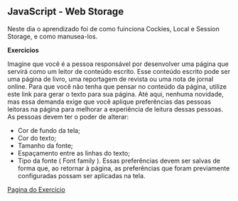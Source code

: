 ## JavaScript - Web Storage

Neste dia o aprendizado foi de como fuinciona Cockies, Local e Session Storage, e como manusea-los.

**Exercicios**

Imagine que você é a pessoa responsável por desenvolver uma página que servirá como um leitor de conteúdo escrito.
Esse conteúdo escrito pode ser uma página de livro, uma reportagem de revista ou uma nota de jornal online. Para que você não tenha que pensar no conteúdo da página, utilize este link para gerar o texto para sua página.
Até aqui, nenhuma novidade, mas essa demanda exige que você aplique preferências das pessoas leitoras na página para melhorar a experiência de leitura dessas pessoas.
As pessoas devem ter o poder de alterar:
* Cor de fundo da tela;
* Cor do texto;
* Tamanho da fonte;
* Espaçamento entre as linhas do texto;
* Tipo da fonte ( Font family ).
Essas preferências devem ser salvas de forma que, ao retornar à página, as preferências que foram previamente configuradas possam ser aplicadas na tela.

[Pagina do Exercicio](http://127.0.0.1:5500/doc.html)